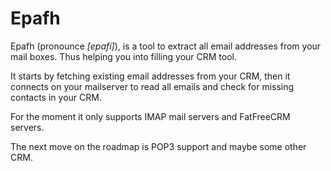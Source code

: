 Epafh
=====

Epafh (pronounce *\[epafí\]*), is a tool to extract all email addresses from your
mail boxes. Thus helping you into filling your CRM tool.

It starts by fetching existing email addresses from your CRM, then it connects
on your mailserver to read all emails and check for missing contacts in your
CRM.

For the moment it only supports IMAP mail servers and FatFreeCRM servers.

The next move on the roadmap is POP3 support and maybe some other CRM.

